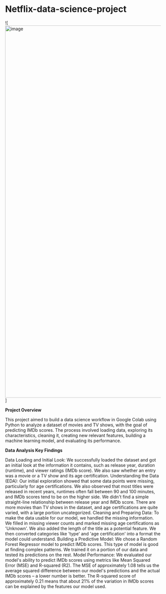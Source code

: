 # Netflix-data-science-project
![<img width="1600" height="1200" alt="image" src="https://github.com/user-attachments/assets/fac526a2-1ff6-4d90-9139-bcaed9b5524d" />
]


**Project Overview**

This project aimed to build a data science workflow in Google Colab using Python to analyze a dataset of movies and TV shows, with the goal of predicting IMDb scores. The process involved loading data, exploring its characteristics, cleaning it, creating new relevant features, building a machine learning model, and evaluating its performance.

**Data Analysis Key Findings**

Data Loading and Initial Look: We successfully loaded the dataset and got an initial look at the information it contains, such as release year, duration (runtime), and viewer ratings (IMDb score). We also saw whether an entry was a movie or a TV show and its age certification.
Understanding the Data (EDA): Our initial exploration showed that some data points were missing, particularly for age certifications. We also observed that most titles were released in recent years, runtimes often fall between 90 and 100 minutes, and IMDb scores tend to be on the higher side. We didn't find a simple straight-line relationship between release year and IMDb score. There are more movies than TV shows in the dataset, and age certifications are quite varied, with a large portion uncategorized.
Cleaning and Preparing Data: To make the data usable for our model, we handled the missing information. We filled in missing viewer counts and marked missing age certifications as 'Unknown'. We also added the length of the title as a potential feature. We then converted categories like 'type' and 'age certification' into a format the model could understand.
Building a Predictive Model: We chose a Random Forest Regressor model to predict IMDb scores. This type of model is good at finding complex patterns. We trained it on a portion of our data and tested its predictions on the rest.
Model Performance: We evaluated our model's ability to predict IMDb scores using metrics like Mean Squared Error (MSE) and R-squared (R2). The MSE of approximately 1.08 tells us the average squared difference between our model's predictions and the actual IMDb scores – a lower number is better. The R-squared score of approximately 0.21 means that about 21% of the variation in IMDb scores can be explained by the features our model used.
